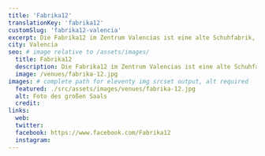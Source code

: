 ```yaml
---
title: 'Fabrika12'
translationKey: 'fabrika12'
customSlug: 'fabrika12-valencia'
excerpt: Die Fabrika12 im Zentrum Valencias ist eine alte Schuhfabrik, die mit Sorgfalt und Respekt restauriert wurde und in der Workshops, Konzerte und viele andere kreative Aktivitäten stattfinden.
city: Valencia
seo: # image relative to /assets/images/
  title: Fabrika12
  description: Die Fabrika12 im Zentrum Valencias ist eine alte Schuhfabrik, die mit Sorgfalt und Respekt restauriert wurde und in der Workshops, Konzerte und viele andere kreative Aktivitäten stattfinden.
  image: /venues/fabrika-12.jpg
images: # complete path for eleventy img srcset output, alt required
  featured: ./src/assets/images/venues/fabrika-12.jpg
  alt: Foto des großen Saals
  credit:
links:
  web:
  twitter:
  facebook: https://www.facebook.com/Fabrika12
  instagram:
---
```

